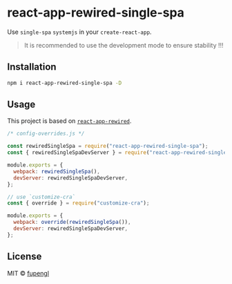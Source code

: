 # react-app-rewired-single-spa

Use `single-spa` `systemjs` in your `create-react-app`.

> It is recommended to use the development mode to ensure stability !!!

## Installation

```bash
npm i react-app-rewired-single-spa -D
```

## Usage

This project is based on [`react-app-rewired`](https://github.com/timarney/react-app-rewired).

```js
/* config-overrides.js */

const rewiredSingleSpa = require("react-app-rewired-single-spa");
const { rewiredSingleSpaDevServer } = require("react-app-rewired-single-spa");

module.exports = {
  webpack: rewiredSingleSpa(),
  devServer: rewiredSingleSpaDevServer,
};

// use `customize-cra`
const { override } = require("customize-cra");

module.exports = {
  webpack: override(rewiredSingleSpa()),
  devServer: rewiredSingleSpaDevServer,
};
```

## License

MIT © [fupengl](https://github.com/fupengl)
